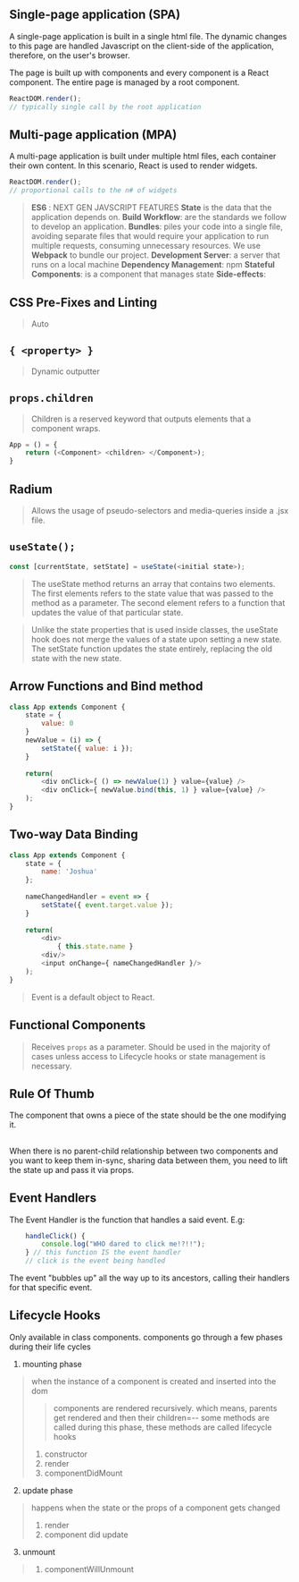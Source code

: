 ## Single-page application (SPA)
A single-page application is built in a single html file. The dynamic changes to this page are handled Javascript on the client-side of the application, therefore, on the user's browser.

The page is built up with components and every component is a React component. The entire page is managed by a root component. 

```javascript
ReactDOM.render(); 
// typically single call by the root application
```

## Multi-page application (MPA)
A multi-page application is built under multiple html files, each container their own content. In this scenario, React is used to render widgets.
```javascript
ReactDOM.render(); 
// proportional calls to the n# of widgets 
```

> **ES6** : NEXT GEN JAVSCRIPT FEATURES
> **State** is the data that the application depends on.
> **Build Workflow**: are the standards we follow to develop an application.
> **Bundles**: piles your code into a single file, avoiding separate files that would require your application to run multiple requests, consuming unnecessary resources. We use **Webpack** to bundle our project.
> **Development Server**: a server that runs on a local machine
> **Dependency Management**: npm
> **Stateful Components**: is a component that manages state
> **Side-effects**:


## CSS Pre-Fixes and Linting
> Auto

## `{ <property> }`
> Dynamic outputter
## `props.children`
> Children is a reserved keyword that outputs elements that a component wraps.
``` javascript
App = () = {
	return (<Component> <children> </Component>);
}
```
## Radium
> Allows the usage of pseudo-selectors and media-queries inside a .jsx file.


## `useState();`

``` javascript
const [currentState, setState] = useState(<initial state>);
```
> The useState method returns an array that contains two elements. The first elements refers to the state value that was passed to the method as a parameter. The second element refers to a function that updates the value of that particular state. 

> Unlike the state properties that is used inside classes, the useState hook does not merge the values of a state upon setting a new state. The setState function updates the state entirely, replacing the old state with the new state.

## Arrow Functions and Bind method
``` javascript
class App extends Component {
	state = {
		value: 0
	}
	newValue = (i) => {
		setState({ value: i });
	}
	
	return(
		<div onClick={ () => newValue(1) } value={value} />
		<div onClick={ newValue.bind(this, 1) } value={value} />
	);
}
```

## Two-way Data Binding
``` javascript
class App extends Component {
	state = {
		name: 'Joshua'
	};
	
	nameChangedHandler = event => {
		setState({ event.target.value });
	}
	
	return(
		<div>
			{ this.state.name }
		<div/>
		<input onChange={ nameChangedHandler }/>
	);
}
```
> Event is a default object to React.

## Functional Components
> Receives `props` as a parameter. Should be used in the majority of cases unless access to Lifecycle hooks or state management is necessary. 


## Rule Of Thumb
The component that owns a piece of the state should be the one modifying it.

##
When there is no parent-child relationship between two components and you want to keep them in-sync, sharing data between them, you need to lift the state up and pass it via props.


## Event Handlers
The Event Handler is the function that handles a said event. E.g: 
```javascript
	handleClick() {
		console.log("WHO dared to click me!?!!");
	} // this function IS the event handler		
	// click is the event being handled
```
The event "bubbles up" all the way up to its ancestors, calling their handlers for that specific event.

## Lifecycle Hooks
Only available in class components.
components go through a few phases during their life cycles
1. mounting phase
> when the instance of a component is created and inserted into the dom
> > components are rendered recursively. which means, parents get rendered and then their children=-- 
> some methods are called during this phase, these methods are called lifecycle hooks
> 1. constructor
> 2. render
> 2. componentDidMount 
2.  update phase
>  happens when the state or the props of a component gets changed
>  1. render
>  2. component did update
3. unmount
> 1. componentWillUnmount